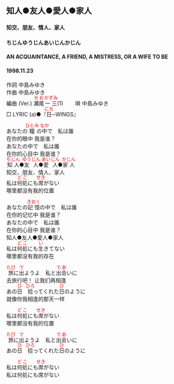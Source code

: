 <style type="text/css">
	ruby{
	    ruby-position: over;
	}
	ruby > rt{font-size: 12px;color:red;}
	p{font:16px;font-size: '楷体'}
</style>
## 知人●友人●愛人●家人
#### 知交、朋友、情人、家人
#### ちじんゆうじんあいじんかじん
#### AN ACQUAINTANCE, A FRIEND, A MISTRESS, OR A WIFE TO BE
#### 1998.11.23


作詞     中島みゆき　　　　　   
作曲      中島みゆき  　　　   
編曲 (Ver.) <ruby><rb>瀬尾</rb><rp>(</rp><rt>せお</rt><rp>)</rp></ruby><ruby><rb>一三</rb><rp>(</rp><rt>かずみ</rt><rp>)</rp></ruby>(1)　　
唄     中島みゆき    
□ LYRIC (a)●『<ruby><rb>日</rb><rp>(</rp><rt>にち</rt><rp>)</rp></ruby>─WINGS』   
   
あなたの<ruby><rb>瞳</rb><rp>(</rp><rt>ひとみ</rt><rp>)</rp></ruby>の<ruby><rb>中</rb><rp>(</rp><rt>なか</rt><rp>)</rp></ruby>で　私は誰   
在你的眼中 我是谁？  
あなたの中で　私は誰   
在你的心目中 我是谁？  
<ruby><rb>知人</rb><rp>(</rp><rt>ちじん</rt><rp>)</rp></ruby>●<ruby><rb>友人</rb><rp>(</rp><rt>ゆうじん</rt><rp>)</rp></ruby>●<ruby><rb>愛人</rb><rp>(</rp><rt>あいじん</rt><rp>)</rp></ruby>●<ruby><rb>家人</rb><rp>(</rp><rt>かじん</rt><rp>)</rp></ruby>   
知交、朋友、情人、家人  
私は<ruby><rb>何処</rb><rp>(</rp><rt>どこ</rt><rp>)</rp></ruby>にも<ruby><rb>席</rb><rp>(</rp><rt>せき</rt><rp>)</rp></ruby>がない   
哪里都没有我的位置   
   
あなたの<ruby><rb>記憶</rb><rp>(</rp><rt>きおく</rt><rp>)</rp></ruby>の中で　私は誰   
在你的记忆中 我是谁？  
あなたの中で　私は誰   
在你的心目中 我是谁？  
知人●友人●愛人●家人   
私は<ruby><rb>何処</rb><rp>(</rp><rt>どこ</rt><rp>)</rp></ruby>にも<ruby><rb>生</rb><rp>(</rp><rt>い</rt><rp>)</rp></ruby>きてない   
哪里都没有我的存在   
   
<ruby><rb>旅</rb><rp>(</rp><rt>たび</rt><rp>)</rp></ruby>に<ruby><rb>出</rb><rp>(</rp><rt>で</rt><rp>)</rp></ruby>ようよ　私と<ruby><rb>出会</rb><rp>(</rp><rt>であ</rt><rp>)</rp></ruby>いに   
去旅行吧！ 让我们再相逢  
あの<ruby><rb>日</rb><rp>(</rp><rt>ひ</rt><rp>)</rp></ruby>　<ruby><rb>拾</rb><rp>(</rp><rt>ひろ</rt><rp>)</rp></ruby>ってくれた<ruby><rb>日</rb><rp>(</rp><rt>ひ</rt><rp>)</rp></ruby>のように   
就像你我相逢的那天一样  
   
私は<ruby><rb>何処</rb><rp>(</rp><rt>どこ</rt><rp>)</rp></ruby>にも<ruby><rb>席</rb><rp>(</rp><rt>せき</rt><rp>)</rp></ruby>がない   
哪里都没有我的位置  
   
<ruby><rb>旅</rb><rp>(</rp><rt>たび</rt><rp>)</rp></ruby>に<ruby><rb>出</rb><rp>(</rp><rt>で</rt><rp>)</rp></ruby>ようよ　私と<ruby><rb>出会</rb><rp>(</rp><rt>であ</rt><rp>)</rp></ruby>いに   
あの<ruby><rb>日</rb><rp>(</rp><rt>ひ</rt><rp>)</rp></ruby>　<ruby><rb>拾</rb><rp>(</rp><rt>ひろ</rt><rp>)</rp></ruby>ってくれた<ruby><rb>日</rb><rp>(</rp><rt>ひ</rt><rp>)</rp></ruby>のように   
   
私は<ruby><rb>何処</rb><rp>(</rp><rt>どこ</rt><rp>)</rp></ruby>にも<ruby><rb>席</rb><rp>(</rp><rt>せき</rt><rp>)</rp></ruby>がない   
私は何処にも席がない   
